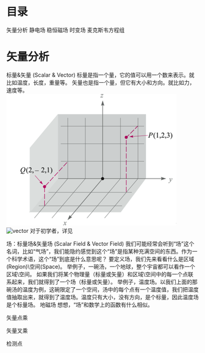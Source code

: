 # 目录
矢量分析
静电场
稳恒磁场
时变场
麦克斯韦方程组

# 矢量分析
标量&矢量 (Scalar & Vector)
标量是指一个量，它的值可以用一个数来表示。就比如温度，长度，重量等。
矢量也是指一个量，但它有大小和方向。就比如力，速度等。
![Scalar](https://github.com/Zhenwe/-/blob/master/scalar.png)
![vector](https://github.com/Zhenwe/-/blob/master/verctor.png)
对于初学者，详见

场：标量场&矢量场 (Scalar Field & Vector Field)
我们可能经常会听到“场”这个名词，比如“气场”，我们能隐约感觉到这个“场”是指某种充满空间的东西。作为一个科学术语，这个“场”到底是什么意思呢？
要定义场，我们先来看看什么是区域(Region)\空间(Space)。
举例子，一碗汤，一个地球，整个宇宙都可以看作一个区域\空间。
如果我们将某个物理量（标量或矢量）和区域\空间中的每一个点联系起来，我们就得到了一个场（标量或矢量）。
举例子，温度场。以我们上面的那碗汤的温度为例，这碗限定了一个空间，汤中的每个点有一个温度值，我们把温度值抽取出来，就得到了温度场。温度只有大小，没有方向，是个标量，因此温度场是个标量场。
地磁场
想想，“场”和数学上的函数有什么相似。

矢量点乘

矢量叉乘

检测点
